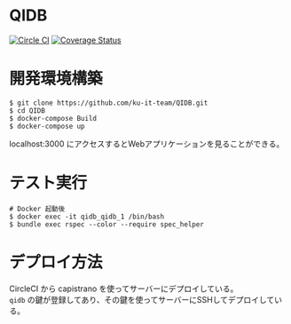 # QIDB
[![Circle CI](https://circleci.com/gh/showwin/QIDB/tree/master.svg?style=svg)](https://circleci.com/gh/showwin/QIDB/tree/master)
[![Coverage Status](https://coveralls.io/repos/github/showwin/QIDB/badge.svg?branch=master)](https://coveralls.io/github/showwin/QIDB?branch=master)


# 開発環境構築

```
$ git clone https://github.com/ku-it-team/QIDB.git
$ cd QIDB
$ docker-compose Build
$ docker-compose up
```

localhost:3000 にアクセスするとWebアプリケーションを見ることができる。

# テスト実行

```
# Docker 起動後
$ docker exec -it qidb_qidb_1 /bin/bash
$ bundle exec rspec --color --require spec_helper
```


# デプロイ方法
CircleCI から capistrano を使ってサーバーにデプロイしている。  
`qidb` の鍵が登録してあり、その鍵を使ってサーバーにSSHしてデプロイしている。
